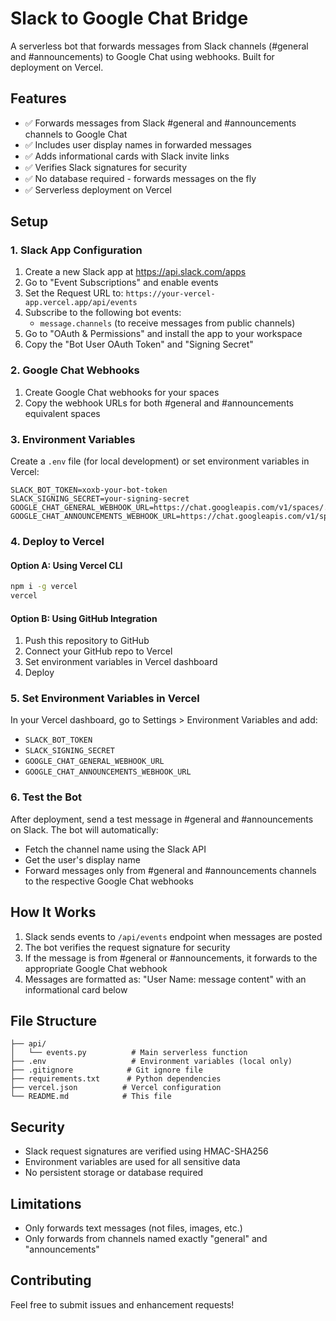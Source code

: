 # Slack to Google Chat Bridge

A serverless bot that forwards messages from Slack channels (#general and #announcements) to Google Chat using webhooks. Built for deployment on Vercel.

## Features

- ✅ Forwards messages from Slack #general and #announcements channels to Google Chat
- ✅ Includes user display names in forwarded messages
- ✅ Adds informational cards with Slack invite links
- ✅ Verifies Slack signatures for security
- ✅ No database required - forwards messages on the fly
- ✅ Serverless deployment on Vercel

## Setup

### 1. Slack App Configuration

1. Create a new Slack app at https://api.slack.com/apps
2. Go to "Event Subscriptions" and enable events
3. Set the Request URL to: `https://your-vercel-app.vercel.app/api/events`
4. Subscribe to the following bot events:
   - `message.channels` (to receive messages from public channels)
5. Go to "OAuth & Permissions" and install the app to your workspace
6. Copy the "Bot User OAuth Token" and "Signing Secret"

### 2. Google Chat Webhooks

1. Create Google Chat webhooks for your spaces
2. Copy the webhook URLs for both #general and #announcements equivalent spaces

### 3. Environment Variables

Create a `.env` file (for local development) or set environment variables in Vercel:

```env
SLACK_BOT_TOKEN=xoxb-your-bot-token
SLACK_SIGNING_SECRET=your-signing-secret
GOOGLE_CHAT_GENERAL_WEBHOOK_URL=https://chat.googleapis.com/v1/spaces/...
GOOGLE_CHAT_ANNOUNCEMENTS_WEBHOOK_URL=https://chat.googleapis.com/v1/spaces/...
```

### 4. Deploy to Vercel

#### Option A: Using Vercel CLI
```bash
npm i -g vercel
vercel
```

#### Option B: Using GitHub Integration
1. Push this repository to GitHub
2. Connect your GitHub repo to Vercel
3. Set environment variables in Vercel dashboard
4. Deploy

### 5. Set Environment Variables in Vercel

In your Vercel dashboard, go to Settings > Environment Variables and add:

- `SLACK_BOT_TOKEN`
- `SLACK_SIGNING_SECRET`
- `GOOGLE_CHAT_GENERAL_WEBHOOK_URL`
- `GOOGLE_CHAT_ANNOUNCEMENTS_WEBHOOK_URL`

### 6. Test the Bot

After deployment, send a test message in #general and #announcements on Slack. The bot will automatically:
- Fetch the channel name using the Slack API
- Get the user's display name
- Forward messages only from #general and #announcements channels to the respective Google Chat webhooks

## How It Works

1. Slack sends events to `/api/events` endpoint when messages are posted
2. The bot verifies the request signature for security
3. If the message is from #general or #announcements, it forwards to the appropriate Google Chat webhook
4. Messages are formatted as: "User Name: message content" with an informational card below

## File Structure

```
├── api/
│   └── events.py          # Main serverless function
├── .env                   # Environment variables (local only)
├── .gitignore            # Git ignore file
├── requirements.txt      # Python dependencies
├── vercel.json          # Vercel configuration
└── README.md            # This file
```

## Security

- Slack request signatures are verified using HMAC-SHA256
- Environment variables are used for all sensitive data
- No persistent storage or database required

## Limitations

- Only forwards text messages (not files, images, etc.)
- Only forwards from channels named exactly "general" and "announcements"

## Contributing

Feel free to submit issues and enhancement requests!
